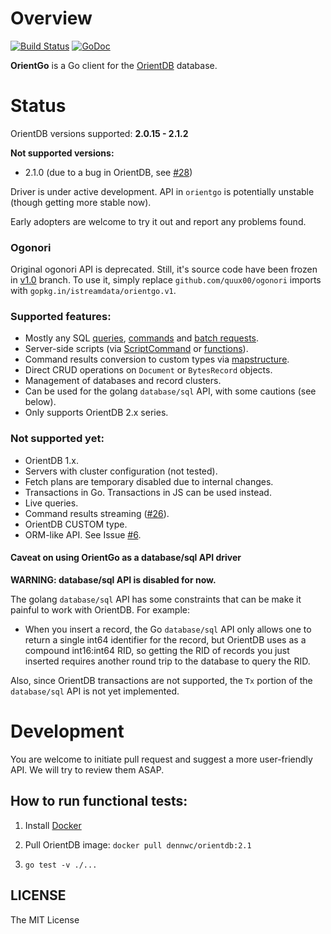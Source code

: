 # Overview
[![Build Status](https://travis-ci.org/istreamdata/orientgo.svg?branch=v2)](https://travis-ci.org/istreamdata/orientgo)
[![GoDoc](https://godoc.org/gopkg.in/istreamdata/orientgo.v2?status.svg)](https://godoc.org/gopkg.in/istreamdata/orientgo.v2)

**OrientGo** is a Go client for the [OrientDB](http://orientdb.com/orientdb/) database.

# Status

OrientDB versions supported: **2.0.15 - 2.1.2**

**Not supported versions:**

- 2.1.0 (due to a bug in OrientDB, see [#28](https://github.com/istreamdata/orientgo/issues/28))

Driver is under active development. API in `orientgo` is potentially unstable (though getting more stable now).

Early adopters are welcome to try it out and report any problems found.

### Ogonori

Original ogonori API is deprecated. Still, it's source code have been frozen in [v1.0](https://github.com/istreamdata/orientgo/tree/v1.0) branch.
To use it, simply replace `github.com/quux00/ogonori` imports with `gopkg.in/istreamdata/orientgo.v1`.

### Supported features:
- Mostly any SQL [queries](http://godoc.org/gopkg.in/istreamdata/orientgo.v2#SQLQuery), [commands](http://godoc.org/gopkg.in/istreamdata/orientgo.v2#SQLCommand) and [batch requests](http://godoc.org/gopkg.in/istreamdata/orientgo.v2#ScriptCommand).
- Server-side scripts (via [ScriptCommand](http://godoc.org/gopkg.in/istreamdata/orientgo.v2#ScriptCommand) or [functions](http://godoc.org/gopkg.in/istreamdata/orientgo.v2#Function)).
- Command results conversion to custom types via [mapstructure](http://github.com/mitchellh/mapstructure).
- Direct CRUD operations on `Document` or `BytesRecord` objects.
- Management of databases and record clusters.
- Can be used for the golang `database/sql` API, with some cautions (see below).
- Only supports OrientDB 2.x series.

### Not supported yet:
- OrientDB 1.x.
- Servers with cluster configuration (not tested).
- Fetch plans are temporary disabled due to internal changes.
- Transactions in Go. Transactions in JS can be used instead.
- Live queries.
- Command results streaming ([#26](https://github.com/istreamdata/orientgo/issues/26)).
- OrientDB CUSTOM type.
- ORM-like API. See Issue [#6](https://github.com/istreamdata/orientgo/issues/6).

#### Caveat on using OrientGo as a database/sql API driver

**WARNING: database/sql API is disabled for now.**

The golang `database/sql` API has some constraints that can be make it painful to work with OrientDB. For example:

* When you insert a record, the Go `database/sql` API only allows one to return a single int64 identifier for the record, but OrientDB uses as a compound int16:int64 RID, so getting the RID of records you just inserted requires another round trip to the database to query the RID.

Also, since OrientDB transactions are not supported, the `Tx` portion of the `database/sql` API is not yet implemented.

# Development

You are welcome to initiate pull request and suggest a more user-friendly API. We will try to review them ASAP.

## How to run functional tests:

1) Install [Docker](https://docs.docker.com)

2) Pull OrientDB image: `docker pull dennwc/orientdb:2.1`

3) `go test -v ./...`

## LICENSE

The MIT License
